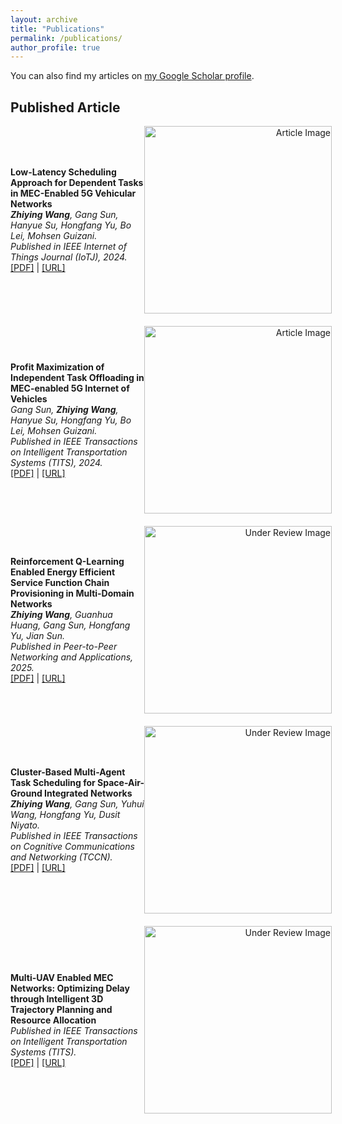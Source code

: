 ```yaml
---
layout: archive
title: "Publications"
permalink: /publications/
author_profile: true
---
```


<p>You can also find my articles on <a href="https://scholar.google.com.hk/citations?user=9TEDEJUAAAAJ&hl=zh-CN">my Google Scholar profile</a>.</p>

<h2>Published Article</h2>

<div style="display: flex; align-items: center; margin-bottom: 20px;">
  <div style="flex: 1;">
    <p>
      <strong>Low-Latency Scheduling Approach for Dependent Tasks in MEC-Enabled 5G Vehicular Networks</strong><br>
      <em><strong>Zhiying Wang</strong>, Gang Sun, Hanyue Su, Hongfang Yu, Bo Lei, Mohsen Guizani.</em><br>
      <em>Published in IEEE Internet of Things Journal (IoTJ), 2024.</em><br>
      <a href="https://wzyyyds.github.io/ZhiyingWang/files/paper1.pdf">[PDF]</a> | <a href="https://ieeexplore.ieee.org/document/10234628">[URL]</a>
    </p>
  </div>
  <div style="flex: none; text-align: right; margin-right: -10px;">
    <img src="https://wzyyyds.github.io/ZhiyingWang/files/image1.jpg" alt="Article Image" width="300">
  </div>
</div>

<div style="display: flex; align-items: center; margin-bottom: 20px;">
  <div style="flex: 1;">
    <p>
      <strong>Profit Maximization of Independent Task Offloading in MEC-enabled 5G Internet of Vehicles</strong><br>
      <em>Gang Sun, <strong>Zhiying Wang</strong>, Hanyue Su, Hongfang Yu, Bo Lei, Mohsen Guizani.</em><br>
      <em>Published in IEEE Transactions on Intelligent Transportation Systems (TITS), 2024.</em><br>
      <a href="https://wzyyyds.github.io/ZhiyingWang/files/paper2.pdf">[PDF]</a> | <a href="https://ieeexplore.ieee.org/document/10571777">[URL]</a>
    </p>
  </div>
  <div style="flex: none; text-align: right; margin-right: -10px;">
    <img src="https://wzyyyds.github.io/ZhiyingWang/files/image2.jpg" alt="Article Image" width="300">
  </div>
</div>

<div style="display: flex; align-items: center; margin-bottom: 20px;">
  <div style="flex: 1;">
    <p>
      <strong>Reinforcement Q-Learning Enabled Energy Efficient Service Function Chain Provisioning in Multi-Domain Networks</strong><br>
      <em><strong>Zhiying Wang</strong>, Guanhua Huang, Gang Sun, Hongfang Yu, Jian Sun.</em><br>
      <em>Published in Peer-to-Peer Networking and Applications, 2025.</em><br>
      <a href="https://wzyyyds.github.io/ZhiyingWang/files/paper4.pdf">[PDF]</a> | <a href="https://link.springer.com/article/10.1007/s12083-024-01861-1">[URL]</a>
    </p>
  </div>
  <div style="flex: none; text-align: right; margin-right: -10px;">
    <img src="https://wzyyyds.github.io/ZhiyingWang/files/image4.jpg" alt="Under Review Image" width="300">
  </div>
</div>

<div style="display: flex; align-items: center; margin-bottom: 20px;">
  <div style="flex: 1;">
    <p>
      <strong>Cluster-Based Multi-Agent Task Scheduling for Space-Air-Ground Integrated Networks</strong><br>
      <em><strong>Zhiying Wang</strong>, Gang Sun, Yuhui Wang, Hongfang Yu, Dusit Niyato.</em><br>
      <em>Published in IEEE Transactions on Cognitive Communications and Networking (TCCN).</em><br>
      <a href="https://arxiv.org/pdf/2412.10700">[PDF]</a> | <a href="https://ieeexplore.ieee.org/document/10935306">[URL]</a>
    </p>
  </div>
  <div style="flex: none; text-align: right; margin-right: -10px;">
    <img src="https://wzyyyds.github.io/ZhiyingWang/files/maddpg.jpg" alt="Under Review Image" width="300">
  </div>
</div>

<div style="display: flex; align-items: center; margin-bottom: 20px;">
  <div style="flex: 1;">
    <p>
      <strong>Multi-UAV Enabled MEC Networks: Optimizing Delay through Intelligent 3D Trajectory Planning and Resource Allocation</strong><br>
      <em>Published in IEEE Transactions on Intelligent Transportation Systems (TITS).</em><br>
      <a href="https://arxiv.org/pdf/2409.17882v1">[PDF]</a> | <a href="https://ieeexplore.ieee.org/document/11083737">[URL]</a>
    </p>
  </div>
  <div style="flex: none; text-align: right; margin-right: -10px;">
    <img src="https://wzyyyds.github.io/ZhiyingWang/files/drone.gif" alt="Under Review Image" width="300">
  </div>
</div>


